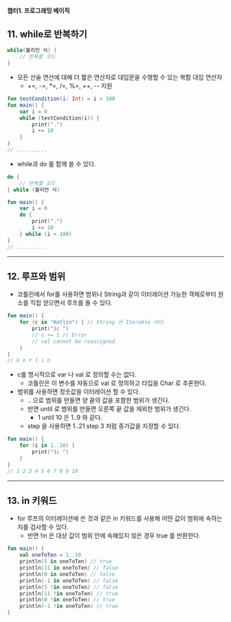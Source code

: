 #### 챕터1. 프로그래밍 베이직

## 11. while로 반복하기
```kotlin
while(불리언 식) {
    // 반복할 코드
}
```
- 모든 산술 연산에 대해 더 짧은 연산자로 대입문을 수행할 수 있는 복합 대입 연산자
  - +=, -=, *=, /=, %=, ++, -- 지원
```kotlin
fun testCondition(i: Int) = i < 100
fun main() {
    var i = 0
    while (testCondition(i)) {
        print(".")
        i += 10
    }
}
// ..........
```
- while과 do 를 함께 쓸 수 있다.
```kotlin
do {
    // 반복할 코드
} while (불리언 식)
```

```kotlin
fun main() {
    var i = 0
    do {
        print(".")
        i += 10
    } while (i < 100)
}
// ..........
```


***


## 12. 루프와 범위
- 코틀린에서 for를 사용하면 범위나 String과 같이 이터레이션 가능한 객체로부터 원소를 직접 얻으면서 루프를 돌 수 있다.
```kotlin
fun main() {
    for (c in "Kotlin") { // String 은 Iterable 이다.
        print("$c ")
        // c += 1 // Error
        // val cannot be reassigned
    }
}
// k o t l i n
```
- c를 명시적으로 var 나 val 로 정의할 수는 없다.
  - 코틀린은 이 변수를 자동으로 val 로 정의하고 타입을 Char 로 추론한다.
- 범위를 사용하면 정숫값을 이터레이션 할 수 있다.
  - .. 으로 범위를 만들면 양 끝의 값을 포함한 범위가 생긴다.
  - 반면 until 로 범위를 만들면 오른쪽 끝 값을 제외한 범위가 생긴다.
    - 1 until 10 은 1..9 와 같다.
  - step 을 사용하면 1..21 step 3 처럼 증가값을 지정할 수 있다.
```kotlin
fun main() {
    for (i in 1..10) {
        print("$i ")
    }
}
// 1 2 3 4 5 6 7 8 9 10
```


***


## 13. in 키워드
- for 루프의 이터레이션에 쓴 것과 같은 in 키워드를 사용해 어떤 값이 범위에 속하는 지를 검사할 수 있다.
  - 반면 !in 은 대상 값이 범위 안에 속해있지 않은 경우 true 를 반환한다.
```kotlin
fun main() {
    val oneToTen = 1..10
    println(5 in oneToTen) // true
    println(11 in oneToTen) // false
    println(0 in oneToTen) // false
    println(-1 in oneToTen) // false
    println(5 !in oneToTen) // false
    println(11 !in oneToTen) // true
    println(0 !in oneToTen) // true
    println(-1 !in oneToTen) // true    
}
```
